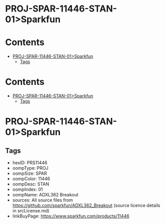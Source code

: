 
PROJ-SPAR-11446-STAN-01>Sparkfun
================================

Contents
========

* [PROJ-SPAR-11446-STAN-01>Sparkfun](#proj-spar-11446-stan-01sparkfun)
	* [Tags](#tags)

Contents
========

* [PROJ-SPAR-11446-STAN-01>Sparkfun](#proj-spar-11446-stan-01sparkfun)
	* [Tags](#tags)

# PROJ-SPAR-11446-STAN-01>Sparkfun

## Tags

- hexID: PRS11446
- oompType: PROJ
- oompSize: SPAR
- oompColor: 11446
- oompDesc: STAN
- oompIndex: 01
- oompName: ADXL362 Breakout
- sources: All source files from https://github.com/sparkfun/ADXL362_Breakout (source licence details in srcLicense.md)
- linkBuyPage: https://www.sparkfun.com/products/11446
